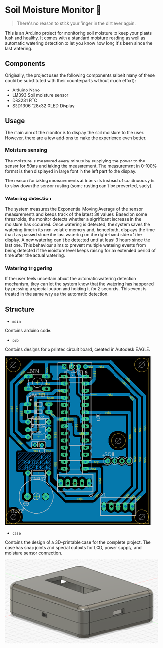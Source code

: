 # Soil Moisture Monitor 🌱
> There's no reason to stick your finger in the dirt ever again.

This is an Arduino project for monitoring soil moisture to keep your plants lush and healthy. It comes with a standard moisture reading as well as automatic watering detection to let you know how long it's been since the last watering.

## Components
Originally, the project uses the following components (albeit many of these could be substituted with their counterparts without much effort):
* Arduino Nano
* LM393 Soil moisture sensor
* DS3231 RTC
* SSD1306 128x32 OLED Display

## Usage
The main aim of the monitor is to display the soil moisture to the user. However, there are a few add-ons to make the experience even better.

### Moisture sensing
The moisture is measured every minute by supplying the power to the sensor for 50ms and taking the measurement. The measurement in 0-100% format is then displayed in large font in the left part fo the display.

The reason for taking measurements at intervals instead of continuously is to slow down the sensor rusting (some rusting can't be prevented, sadly).

### Watering detection
The system measures the Exponential Moving Average of the sensor measurements and keeps track of the latest 30 values.
Based on some thresholds, the monitor detects whether a significant increase in the moisture has occurred.
Once watering is detected, the system saves the watering time in its non-volatile memory and, henceforth, displays the time that has passed since the last watering on the right-hand side of the display.
A new watering can't be detected until at least 3 hours since the last one.
This behaviour aims to prevent multiple watering events from being detected if the moisture level keeps raising for an extended period of time after the actual watering.

### Watering triggering
If the user feels uncertain about the automatic watering detection mechanism, they can let the system know that the watering has happened by pressing a special button and holding it for 2 seconds.
This event is treated in the same way as the automatic detection.

## Structure

* `main`

Contains arduino code.

* `pcb`

Contains designs for a printed circuit board, created in Autodesk EAGLE.

![pcb](pcb/board.png)

* `case`

Contains the design of a 3D-printable case for the complete project. The case has snap joints and special cutouts for LCD, power supply, and moisture sensor connection.

![case](case/case.png)
